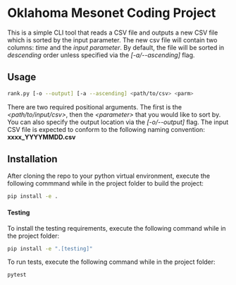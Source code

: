 # Oklahoma Mesonet Coding Project

This is a simple CLI tool that reads a CSV file and outputs a new CSV file which is sorted by the input parameter. The new csv file will contain two columns: *time* and the *input parameter*. By default, the file will be sorted in *descending* order unless specified via the *\[-a/--ascending\]* flag.

## Usage
```bash
rank.py [-o --output] [-a --ascending] <path/to/csv> <parm>
```
There are two required positional arguments. The first is the *\<path/to/input/csv\>*, then the *\<parameter\>* that you would like to sort by. You can also specify the output location via the *\[-o/--output\]* flag. The input CSV file is expected to conform to the following naming convention: **xxxx_YYYYMMDD.csv**
## Installation
After cloning the repo to your python virtual environment, execute the following commmand while in the project folder to build the project:
```bash
pip install -e .
```
#### Testing
To install the testing requirements, execute the following command while in the project folder:
```bash
pip install -e ".[testing]"
```
To run tests, execute the following command while in the project folder:
```bash
pytest
```